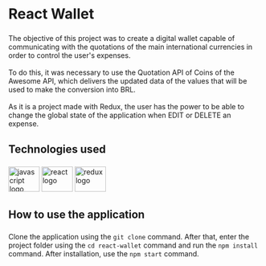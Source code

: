 <h1 align="left">React Wallet</h1>

###

<p align="left">The objective of this project was to create a digital wallet capable of communicating with the quotations of the main international currencies in order to control the user's expenses.<br><br>To do this, it was necessary to use the Quotation API of Coins of the Awesome API, which delivers the updated data of the values that will be used to make the conversion into BRL.<br><br>As it is a project made with Redux, the user has the power to be able to change the global state of the application when EDIT or DELETE an expense.</p> 

###

<h2 align="left">Technologies used</h2>

###

<div align="left">
  <img src="https://cdn.jsdelivr.net/gh/devicons/devicon/icons/javascript/javascript-original.svg" height="50" width="62" alt="javascript logo"  />
  <img src="https://cdn.jsdelivr.net/gh/devicons/devicon/icons/react/react-original.svg" height="50" width="62" alt="react logo"  />
  <img src="https://cdn.jsdelivr.net/gh/devicons/devicon/icons/redux/redux-original.svg" height="50" width="62" alt="redux logo"  />
</div>

###

<h2 align="left">How to use the application</h2>

###

Clone the application using the `git clone` command. After that, enter the project folder using the `cd react-wallet` command and run the `npm install` command. After installation, use the `npm start` command.

###
